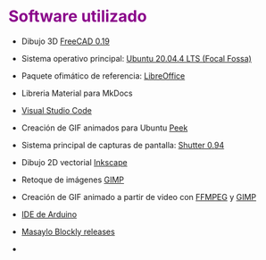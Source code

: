 # <FONT COLOR=#8B008B>Software utilizado</font>

* Dibujo 3D [FreeCAD 0.19](https://www.freecadweb.org/)
  
* Sistema operativo principal: [Ubuntu 20.04.4 LTS (Focal Fossa)](https://releases.ubuntu.com/20.04/)
  
* Paquete ofimático de referencia: [LibreOffice](https://es.libreoffice.org/)
  
* Libreria Material para MkDocs
  
* [Visual Studio Code](https://code.visualstudio.com/)
  
* Creación de GIF animados para Ubuntu [Peek](https://ubunlog.com/peek-gif-animados-ubuntu/)
  
* Sistema principal de capturas de pantalla: [Shutter 0.94](http://shutter-project.org)
  
* Dibujo 2D vectorial [Inkscape](https://inkscape.org/es/)

* Retoque de imágenes [GIMP](https://www.gimp.org/)

* Creación de GIF animado a partir de video con [FFMPEG](https://www.ffmpeg.org/) y [GIMP](https://www.gimp.org/)

* [IDE de Arduino](https://www.arduino.cc/en/software)

* [Masaylo Blockly releases](https://github.com/agomezgar/masayloBlockly/releases)

* 
